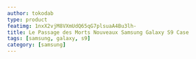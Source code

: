 ```yaml
---
author: tokodab
type: product
featimg: 1nxX2vjM8VXmUdQ65qG7plsuaA4Bu3lh-
title: Le Passage des Morts Nouveaux Samsung Galaxy S9 Case
tags: [samsung, galaxy, s9]
category: [samsung]
---
```

